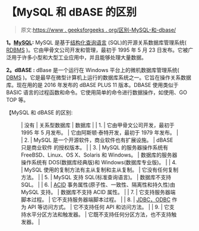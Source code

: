# 【MySQL 和 dBASE 的区别

> 原文:[https://www . geeksforgeeks . org/区别-MySQL-和-dbase/](https://www.geeksforgeeks.org/difference-between-mysql-and-dbase/)

**1。**[**MySQL**](https://www.geeksforgeeks.org/sql-tutorial/#mysql)**:**
MySQL 是基于[结构化查询语言](https://www.geeksforgeeks.org/sql-tutorial/) (SQL)的开源关系数据库管理系统( [RDBMS](https://www.geeksforgeeks.org/rdbms-architecture/) )。它由甲骨文公司开发和管理，最初于 1995 年 5 月 23 日发布。它被广泛用于许多小型和大型工业应用中，并且能够处理大量数据。

**2。dBASE :**
dBase 是一个运行在 Windows 平台上的微机数据库管理系统( [DBMS](https://www.geeksforgeeks.org/introduction-of-dbms-database-management-system-set-1/) )。它是最早在微型计算机上运行的数据库系统之一。它旨在操作关系数据库。现在用的是 2016 年发布的 dBASE PLUS 11 版本。DBASE 使用类似于 BASIC 语言的过程函数和命令。它使用简单的命令进行数据操作，如使用、GO TOP 等。

【MySQL 和 dBASE 的区别:

<figure class="table">

| 没有 | 关系型数据库 | 数据库 |
| 1. | 它由甲骨文公司开发，最初于 1995 年 5 月发布。 | 它由阿斯顿·泰特开发，最初于 1979 年发布。 |
| 2. | MySQL 是一个开源软件，商业软件也有扩展设施。 | dBASE 只是商业软件
的授权版本。
 |
| 3. | MySQL 的服务器操作系统有 FreeBSD、Linux、OS X、Solaris 和 Windows。 | 数据库的服务器操作系统有 DOS(数据库经典版)和 Windows(数据库专业版)。 |
| 4. | MySQL 使用的复制方法有主从复制和主从复制。 | 它没有任何复制方法。 |
| 5. | MySQL 支持 SQL(标准查询语言)。 | 数据库不支持 SQL。 |
| 6. | [ACID](https://www.geeksforgeeks.org/acid-properties-in-dbms/) 事务属性(原子性、一致性、隔离性和持久性)由 MySQL 支持。 | 数据库不支持 ACID 属性。 |
| 7. | 它支持服务器端脚本过程。 | 它不支持服务器端脚本过程。 |
| 8. | [JDBC，ODBC](https://www.geeksforgeeks.org/difference-odbc-jdbc/) 作为 API 等访问方式。 | 它不支持任何 API 和访问方法。 |
| 9. | 它支持水平分区方法和触发器。 | 它既不支持任何分区方法，也不支持触发器。 |

</figure>